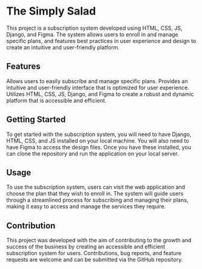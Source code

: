 # The Simply Salad 
This project is a subscription system developed using HTML, CSS, JS, Django, and Figma. The system allows users to enroll in and manage specific plans, and features best practices in user experience and design to create an intuitive and user-friendly platform.

## Features
Allows users to easily subscribe and manage specific plans.
Provides an intuitive and user-friendly interface that is optimized for user experience.
Utilizes HTML, CSS, JS, Django, and Figma to create a robust and dynamic platform that is accessible and efficient.


## Getting Started
To get started with the subscription system, you will need to have Django, HTML, CSS, and JS installed on your local machine. You will also need to have Figma to access the design files. Once you have these installed, you can clone the repository and run the application on your local server.

## Usage
To use the subscription system, users can visit the web application and choose the plan that they wish to enroll in. The system will guide users through a streamlined process for subscribing and managing their plans, making it easy to access and manage the services they require.

## Contribution
This project was developed with the aim of contributing to the growth and success of the business by creating an accessible and efficient subscription system for users. Contributions, bug reports, and feature requests are welcome and can be submitted via the GitHub repository.
